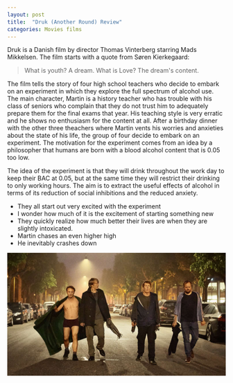 ```yaml
---
layout: post
title:  "Druk (Another Round) Review"
categories: Movies films 
---
```


Druk is a Danish film by director Thomas Vinterberg starring Mads Mikkelsen. The film starts with a quote from Søren Kierkegaard:
>What is youth?
>A dream.
>What is Love?
>The dream's content.

The film tells the story of four high school teachers who decide to embark on an experiment in which they explore the full spectrum of alcohol use. The main character, Martin is a history teacher who has trouble with his class of seniors who complain that they do not trust him to adequately prepare them for the final exams that year. His teaching style is very erratic and he shows no enthusiasm for the content at all. After a birthday dinner with the other three theachers where Martin vents his worries and anxieties about the state of his life, the group of four decide to embark on an experiment. The motivation for the experiment comes from an idea by a philosopher that humans are born with a blood alcohol content that is 0.05 too low.

The idea of the experiment is that they will drink throughout the work day to keep their BAC at 0.05, but at the same time they will restrict their drinking to only working hours. The aim is to extract the useful effects of alcohol in terms of its reduction of social inhibitions and the reduced anxiety.
 - They all start out very excited with the experiment
  - I wonder how much of it is the excitement of starting something new
 - They quickly realize how much better their lives are when they are slightly intoxicated.
 - Martin chases an even higher high
 - He inevitably crashes down

![alt text][druk]

[druk]: _includes/2004222_druk_still_009-druk-mads-mikkelsen-thomas-magnus-lars-photo-by-rolf-konnow_dan-swe-nor-fin_print-1520x855.jpg "Logo Title Text 2"

